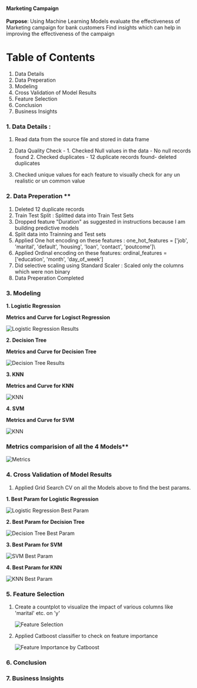 #### Marketing Campaign
**Purpose**: Using Machine Learning Models evaluate the effectiveness of Marketing campaign for bank customers
Find insights which can help in improving the effectiveness of the campaign

# Table of Contents
   1. Data Details
   2. Data Preperation
   3. Modeling
   4. Cross Validation of Model Results
   5. Feature Selection
   6. Conclusion
   7. Business Insights

### 1. Data Details :
1. Read data from the source file and stored in data frame
2. Data Quality Check -
        1. Checked Null values in the data - No null records found
        2. Checked duplicates - 12 duplicate records found- deleted duplicates
        
3. Checked unique values for each feature to visually check for any un realistic or un common value
  
 ### 2. Data Preperation ** 
   1. Deleted 12 duplicate records
   2. Train Test Split : Splitted data into Train Test Sets
   3. Dropped feature "Duration" as suggested in instructions because I am building predictive models
   4. Split data into Trainning and Test sets
   5. Applied One hot encoding on these features :  one_hot_features = ['job',  'marital', 'default', 'housing', 'loan', 'contact', 'poutcome']\
   6. Applied Ordinal encoding on these features:   ordinal_features = ['education', 'month', 'day_of_week']
   7. Did selective scaling using Standard Scaler : Scaled only the columns which were non binary
   8. Data Preperation Completed

### 3. Modeling
**1. Logistic Regression**

   **Metrics and Curve for Logisct Regression**
   
   ![Logistic Regression Results](https://github.com/viksaraw/Marketing-Campaign/blob/main/Pics/Logistic%20Regression%20Metrics%20and%20Graph.png)
   
**2. Decision Tree**

  **Metrics and Curve for Decision Tree**
  
   ![Decision Tree Results](https://github.com/viksaraw/Marketing-Campaign/blob/main/Pics/Decision%20Tree%20Metrics%20and%20Graph.png)
       
**3. KNN**  

  **Metrics and Curve for KNN**
  
   ![KNN](https://github.com/viksaraw/Marketing-Campaign/blob/main/Pics/KNN%20Metrics%20and%20Curve.png)
       
**4. SVM**

  **Metrics and Curve for SVM**
  
   ![KNN]()

   
   ### Metrics  comparision of all the 4 Models**
   
   ![Metrics](https://github.com/viksaraw/Marketing-Campaign/blob/main/Pics/Metrics.png)

   ### 4. Cross Validation of Model Results
   
   1. Applied Grid Search CV on all the Models above to find the best params.

  **1. Best Param for Logistic Regression**
  
  ![Logistic Regression Best Param](https://github.com/viksaraw/Marketing-Campaign/blob/main/Pics/Logistic%20CV.png)


  **2. Best Param for Decision Tree**
  
  ![Decision Tree Best Param](https://github.com/viksaraw/Marketing-Campaign/blob/main/Pics/Decision%20Tree%20Best%20Param.png)


   **3. Best Param for SVM**
   
   ![SVM Best Param]()


   **4. Best Param for KNN**
   
   ![KNN Best Param](https://github.com/viksaraw/Marketing-Campaign/blob/main/Pics/KNN%20Best%20param.png)

    
   ### 5. Feature Selection
   1. Create a countplot to visualize the impact of various columns like 'marital' etc. on 'y'
      
      ![Feature Selection](https://github.com/viksaraw/Marketing-Campaign/blob/main/Pics/Feature%20Selection.png)

      
   3. Applied Catboost classifier to check on feature importance
      
      ![Feature Importance by Catboost](https://github.com/viksaraw/Marketing-Campaign/blob/main/Pics/CastBoost%20Feature%20Importance.png)
      
   ### 6. Conclusion


   ### 7. Business Insights
   
